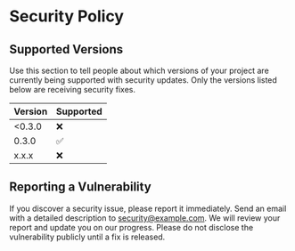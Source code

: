 # Security Policy

## Supported Versions

Use this section to tell people about which versions of your project are
currently being supported with security updates. Only the versions listed below
are receiving security fixes.

| Version | Supported          |
| ------- | ------------------ |
| <0.3.0  | :x:                |
| 0.3.0   | :white_check_mark: |
| x.x.x   | :x:                |

## Reporting a Vulnerability

If you discover a security issue, please report it immediately. Send
an email with a detailed description to security@example.com. We will review
your report and update you on our progress. Please do not disclose the vulnerability publicly until a fix is released.
